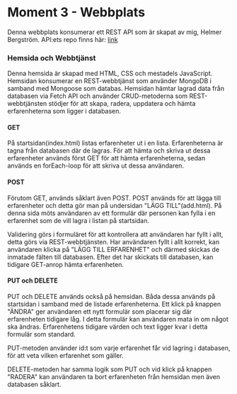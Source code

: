 # Moment 3 - Webbplats

Denna webbplats konsumerar ett REST API som är skapat av mig, Helmer Bergström.
API:ets repo finns här: [link](https://github.com/HelmerBergstrom/Moment-3.1-backend/tree/dev)

### Hemsida och Webbtjänst

Denna hemsida är skapad med HTML, CSS och mestadels JavaScript. Hemsidan konsumerar en REST-webbtjänst som använder MongoDB i samband med Mongoose som databas. 
Hemsidan hämtar lagrad data från databasen via Fetch API och använder CRUD-metoderna som REST-webbtjänsten stödjer för att skapa, radera, uppdatera och hämta erfarenheterna som ligger i databasen.

#### GET 

 På startsidan(index.html) listas erfarenheter ut i en lista. Erfarenheterna är tagna från databasen där de lagras. För att hämta och skriva ut dessa erfarenheter används först GET för att hämta erfarenheterna, sedan används en forEach-loop för att skriva ut dessa användaren.

#### POST 

Förutom GET, används såklart även POST. POST används för att lägga till erfarenheter och detta gör man på undersidan "LÄGG TILL"(add.html). På denna sida möts användaren av ett formulär där personen kan fylla i en erfarenhet som de vill lagra i listan på startsidan.

Validering görs i formuläret för att kontrollera att användaren har fyllt i allt, detta görs via REST-webbtjänsten. Har användaren fyllt i allt korrekt, kan användaren klicka på "LÄGG TILL ERFARENHET" och därmed skickas de inmatade fälten till databasen. Efter det har skickats till databasen, kan tidigare GET-anrop hämta erfarenheten.

#### PUT och DELETE

PUT och DELETE används också på hemsidan. Båda dessa används på startsidan i samband med de listade erfarenheterna. Ett klick på knappen "ÄNDRA" ger användaren ett nytt formulär som placerar sig där erfarenheten tidigare låg. I detta formulär kan användaren mata in om något ska ändras. Erfarenhetens tidigare värden och text ligger kvar i detta formulär som standard.

PUT-metoden använder id:t som varje erfarenhet får vid lagring i databasen, för att veta vilken erfarenhet som gäller.

DELETE-metoden har samma logik som PUT och vid klick på knappen "RADERA" kan användaren ta bort erfarenheten från hemsidan men även databasen såklart. 